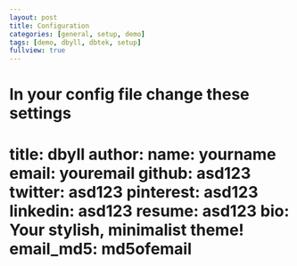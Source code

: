```yaml
---
layout: post
title: Configuration
categories: [general, setup, demo]
tags: [demo, dbyll, dbtek, setup]
fullview: true
---
```


In your config file change these settings
===================================
title: dbyll
author:
  name: yourname
  email: youremail
  github: asd123
  twitter: asd123
  pinterest: asd123
  linkedin: asd123
  resume: asd123
  bio: Your stylish,  minimalist theme!
  email_md5: md5ofemail
===================================
